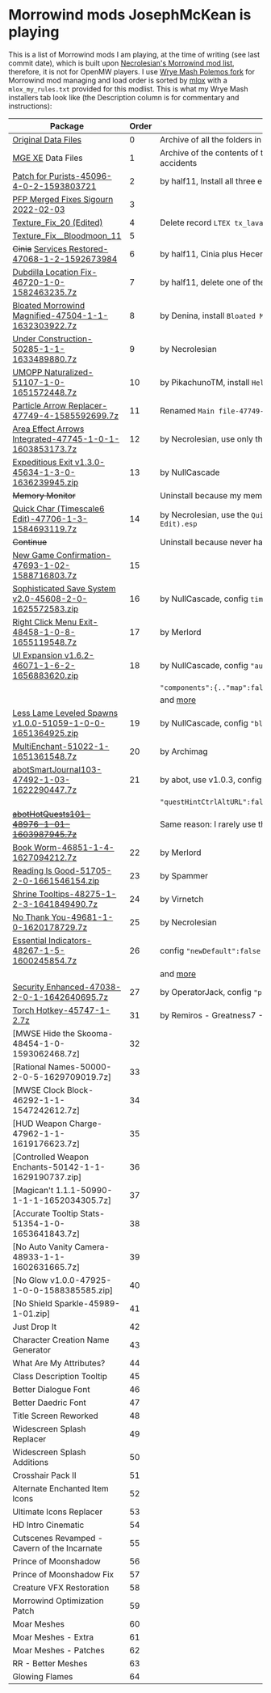 # Morrowind mods JosephMcKean is playing

This is a list of Morrowind mods I am playing, at the time of writing (see last commit date), which is built upon [Necrolesian's Morrowind mod list](https://github.com/Necrolesian/morrowind-mod-list), therefore, it is not for OpenMW players. I use [Wrye Mash Polemos fork](https://www.nexusmods.com/morrowind/mods/45439) for Morrowind mod managing and load order is sorted by [mlox](https://github.com/rfuzzo/mlox/releases) with a `mlox_my_rules.txt` provided for this modlist. This is what my Wrye Mash installers tab look like (the Description column is for commentary and instructions): 

| Package                                                                                                                                   | Order | Description                                                                                          |
| ----------------------------------------------------------------------------------------------------------------------------------------- | ----- | ---------------------------------------------------------------------------------------------------- |
| [Original Data Files](https://www.gog.com/index.php/game/the_elder_scrolls_iii_morrowind_goty_edition)                                    | 0     | Archive of all the folders in the `\Data Files\`, to prevent uninstall accidents                     |
| [MGE XE](https://www.nexusmods.com/morrowind/mods/41102?tab=files&file_id=1000032423) Data Files                                          | 1     | Archive of the contents of the MGE XE archive's Data Files directory, to prevent uninstall accidents |
| [Patch for Purists-45096-4-0-2-1593803721](https://www.nexusmods.com/morrowind/mods/45096?tab=files&file_id=1000019704)                   | 2     | by half11, Install all three esm/p, Patch for Purists.esm should not be cleaned with tes3cmd         |
| [PFP Merged Fixes Sigourn 2022-02-03](https://www.dropbox.com/s/6dpcegwafzgitd9/PFP%20Merged%20Fixes%20Sigourn%202022-02-03.7z?dl=1)      | 3     |                                                                                                      |
| [Texture_Fix_20 (Edited)](http://mw.modhistory.com/download-56-10353)                                                                     | 4     | Delete record `LTEX tx_lavacrust00.tga` and `LTEX MA_sandstone02`                                    |
| [Texture_Fix__Bloodmoon_11](http://mw.modhistory.com/download-56-10388)                                                                   | 5     |                                                                                                      |
| ~~Cinia~~ [Services Restored-47068-1-2-1592673984](https://www.nexusmods.com/morrowind/mods/47068?tab=files&file_id=1000019437)           | 6     | by half11, Cinia plus Hecerinde selling Secret Master lockpicks and probes.                          |
| [Dubdilla Location Fix-46720-1-0-1582463235.7z](https://www.nexusmods.com/morrowind/mods/46720?tab=files&file_id=1000017305)              | 7     | by half11, delete one of the `if` by the end of the script `VampireMolag`                            |
| [Bloated Morrowind Magnified-47504-1-1-1632303922.7z](https://www.nexusmods.com/morrowind/mods/47504?tab=files&file_id=1000026918)        | 8     | by Denina, install `Bloated Morrowind Magnified.esp`                                                 |
| [Under Construction-50285-1-1-1633489880.7z](https://www.nexusmods.com/morrowind/mods/50285?tab=files&file_id=1000027249)                 | 9     | by Necrolesian                                                                                       |
| [UMOPP Naturalized-51107-1-0-1651572448.7z](https://www.nexusmods.com/morrowind/mods/51107?tab=files&file_id=1000030418)                  | 10    | by PikachunoTM, install `Helm of Tohan Naturalized.esp` and `Master Index Naturalized.esp`           |
| [Particle Arrow Replacer-47749-4-1585592699.7z](https://www.nexusmods.com/morrowind/mods/47749?tab=files&file_id=1000017733)              | 11    | Renamed `Main file-47749-4-1585592699.7z`, don't need either of the plugins in this archive          |
| [Area Effect Arrows Integrated-47745-1-0-1-1603853173.7z](https://www.nexusmods.com/morrowind/mods/47745?tab=files&file_id=1000021497)    | 12    | by Necrolesian, use only the `Area Effect Projectiles Integrated (PAR Edit).esp`                     |
| [Expeditious Exit v1.3.0-45634-1-3-0-1636239945.zip](https://www.nexusmods.com/morrowind/mods/45634?tab=files&file_id=1000027751)         | 13    | by NullCascade                                                                                       |
| ~~Memory Monitor~~                                                                                                                        |       | Uninstall because my memory usage never approaches the limit                                         |
| [Quick Char (Timescale6 Edit)-47706-1-3-1584693119.7z](https://www.nexusmods.com/morrowind/mods/47706?tab=files&file_id=1000017581)       | 14    | by Necrolesian, use the `Quick Char (Necro Edit).esp`, not the `...(Necro Timescale6 Edit).esp`      |
| ~~Continue~~                                                                                                                              |       | Uninstall because never have I ever pressed that Continue button since I installed the mod           |
| [New Game Confirmation-47693-1-02-1588716803.7z](https://www.nexusmods.com/morrowind/mods/47693?tab=files&file_id=1000018408)             | 15    |                                                                                                      |
| [Sophisticated Save System v2.0-45608-2-0-1625572583.zip](https://www.nexusmods.com/morrowind/mods/45608?tab=files&file_id=1000025817)    | 16    | by NullCascade, config `timeBetweenAutoSaves = 10`                                                   |
| [Right Click Menu Exit-48458-1-0-8-1655119548.7z](https://www.nexusmods.com/morrowind/mods/48458?tab=files&file_id=1000031578)            | 17    | by Merlord                                                                                           |
| [UI Expansion v1.6.2-46071-1-6-2-1656883620.zip](https://www.nexusmods.com/morrowind/mods/46071?tab=files&file_id=1000031989)             | 18    | by NullCascade, config `"autoSelectInput":"None", "changeMapModeOnCellChange":false,`                |
|                                                                                                                                           |       | `"components":{.."map":false}, "displayRatio":true, "transferItemsByDefault":true`                   |
|                                                                                                                                           |       | and [more](https://github.com/JoanyMcKarelyn/modlist/blob/main/list.md#ui-expansion)                 |
| [Less Lame Leveled Spawns v1.0.0-51059-1-0-0-1651364925.zip](https://www.nexusmods.com/morrowind/mods/51059?tab=files&file_id=1000030329) | 19    | by NullCascade, config `"blockSpawnsWithCooldown":true`                                              |
| [MultiEnchant-51022-1-1651361548.7z](https://www.nexusmods.com/morrowind/mods/51022?tab=files&file_id=1000030326)                         | 20    | by Archimag                                                                                          |
| [abotSmartJournal103-47492-1-03-1622290447.7z](https://www.nexusmods.com/morrowind/mods/47492?tab=files&file_id=1000025093)               | 21    | by abot, use v1.0.3, config `"questHintQuestId":false,"questSort":false,"questPrefix":0,`            |
|                                                                                                                                           |       | `"questHintCtrlAltURL":false,"questHintSourceMod":false,"questHintAltSourceInfo":false`              |
| ~~[abotHotQuests101-48976-1-01-1603987945.7z](https://www.nexusmods.com/morrowind/mods/48976?tab=files&file_id=1000021516)~~              |       | Same reason: I rarely use the features                                                               |
| [Book Worm-46851-1-4-1627094212.7z](https://www.nexusmods.com/morrowind/mods/46851?tab=files&file_id=1000026054)                          | 22    | by Merlord                                                                                           |
| [Reading Is Good-51705-2-0-1661546154.zip](https://www.nexusmods.com/morrowind/mods/51705?tab=files&file_id=1000032827)                   | 23    | by Spammer                                                                                           |
| [Shrine Tooltips-48275-1-2-3-1641849490.7z](https://www.nexusmods.com/morrowind/mods/48275?tab=files&file_id=1000028801)                  | 24    | by Virnetch                                                                                          |
| [No Thank You-49681-1-0-1620178729.7z](https://www.nexusmods.com/morrowind/mods/49681?tab=files&file_id=1000024376)                       | 25    | by Necrolesian                                                                                       |
| [Essential Indicators-48267-1-5-1600245854.7z](https://www.nexusmods.com/morrowind/mods/48267?tab=files&file_id=1000020820)               | 26    | config `"newDefault":false`                                                                          |
|                                                                                                                                           |       | and [more](https://github.com/JoanyMcKarelyn/modlist/blob/main/list.md#essential-indicators)         |
| [Security Enhanced-47038-2-0-1-1642640695.7z](https://www.nexusmods.com/morrowind/mods/47038?tab=files&file_id=1000028959)                | 27    | by OperatorJack, config `"probe":{.."autoEquipOnActivate":false..}`                                  |
| [Torch Hotkey-45747-1-2.7z](https://www.nexusmods.com/morrowind/mods/45747?tab=files&file_id=1000011270)                                  | 31    | by Remiros - Greatness7 - NullCascade                                                                |
| [MWSE Hide the Skooma-48454-1-0-1593062468.7z]                                                                                            | 32    |
| [Rational Names-50000-2-0-5-1629709019.7z]                                                                                                | 33    |
| [MWSE Clock Block-46292-1-1-1547242612.7z]                                                                                                | 34    |
| [HUD Weapon Charge-47962-1-1-1619176623.7z]                                                                                               | 35    |
| [Controlled Weapon Enchants-50142-1-1-1629190737.zip]                                                                                     | 36    |
| [Magican't 1.1.1-50990-1-1-1-1652034305.7z]                                                                                               | 37    |
| [Accurate Tooltip Stats-51354-1-0-1653641843.7z]                                                                                          | 38    |
| [No Auto Vanity Camera-48933-1-1-1602631665.7z]                                                                                           | 39    |
| [No Glow v1.0.0-47925-1-0-0-1588385585.zip]                                                                                               | 40    |
| [No Shield Sparkle-45989-1-01.zip]                                                                                                        | 41    |
| Just Drop It                                                                                                                              | 42    |
| Character Creation Name Generator                                                                                                         | 43    |
| What Are My Attributes?                                                                                                                   | 44    |
| Class Description Tooltip                                                                                                                 | 45    |
| Better Dialogue Font                                                                                                                      | 46    |
| Better Daedric Font                                                                                                                       | 47    |
| Title Screen Reworked                                                                                                                     | 48    |
| Widescreen Splash Replacer                                                                                                                | 49    |
| Widescreen Splash Additions                                                                                                               | 50    |
| Crosshair Pack II                                                                                                                         | 51    |
| Alternate Enchanted Item Icons                                                                                                            | 52    |
| Ultimate Icons Replacer                                                                                                                   | 53    |
| HD Intro Cinematic                                                                                                                        | 54    |
| Cutscenes Revamped - Cavern of the Incarnate                                                                                              | 55    |
| Prince of Moonshadow                                                                                                                      | 56    |
| Prince of Moonshadow Fix                                                                                                                  | 57    |
| Creature VFX Restoration                                                                                                                  | 58    |
| Morrowind Optimization Patch                                                                                                              | 59    |
| Moar Meshes                                                                                                                               | 60    |
| Moar Meshes - Extra                                                                                                                       | 61    |
| Moar Meshes - Patches                                                                                                                     | 62    |
| RR - Better Meshes                                                                                                                        | 63    |
| Glowing Flames                                                                                                                            | 64    |
